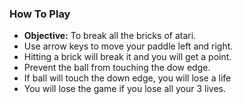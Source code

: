 ### How To Play

<ul>
  <li><b>Objective:</b> To break all the bricks of atari.</li>
  <li>Use arrow keys to move your paddle left and right.</li> 
  <li>Hitting a brick will break it and you will get a point.</li>
  <li>Prevent the ball from touching the dow edge.</li>
  <li>If ball will touch the down edge, you will lose a life</li>
  <li>You will lose the game if you lose all your 3 lives.</li>
</ul>
